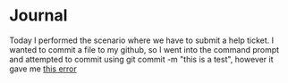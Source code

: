 # Journal

Today I performed the scenario where we have to submit a help ticket. I wanted to commit a file to my github, so I went into the command prompt and attempted to commit using git commit -m "this is a test", however it gave me [this error](helprequest.png) 
